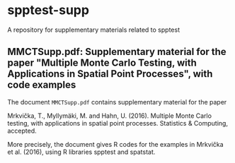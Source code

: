 # spptest-supp
A repository for supplementary materials related to spptest

## MMCTSupp.pdf: Supplementary material for the paper "Multiple Monte Carlo Testing, with Applications in Spatial Point Processes", with code examples

The document `MMCTSupp.pdf` contains supplementary material for the paper

Mrkvička, T., Myllymäki, M. and Hahn, U. (2016). Multiple Monte Carlo testing, with applications in spatial point processes. Statistics & Computing, accepted.

More precisely, the document gives R codes for the examples in Mrkvička et al. (2016), using R libraries spptest and spatstat.
